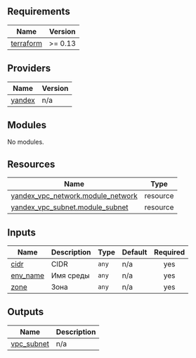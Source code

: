 ## Requirements

| Name | Version |
|------|---------|
| <a name="requirement_terraform"></a> [terraform](#requirement\_terraform) | >= 0.13 |

## Providers

| Name | Version |
|------|---------|
| <a name="provider_yandex"></a> [yandex](#provider\_yandex) | n/a |

## Modules

No modules.

## Resources

| Name | Type |
|------|------|
| [yandex_vpc_network.module_network](https://registry.terraform.io/providers/yandex-cloud/yandex/latest/docs/resources/vpc_network) | resource |
| [yandex_vpc_subnet.module_subnet](https://registry.terraform.io/providers/yandex-cloud/yandex/latest/docs/resources/vpc_subnet) | resource |

## Inputs

| Name | Description | Type | Default | Required |
|------|-------------|------|---------|:--------:|
| <a name="input_cidr"></a> [cidr](#input\_cidr) | CIDR | `any` | n/a | yes |
| <a name="input_env_name"></a> [env\_name](#input\_env\_name) | Имя среды | `any` | n/a | yes |
| <a name="input_zone"></a> [zone](#input\_zone) | Зона | `any` | n/a | yes |

## Outputs

| Name | Description |
|------|-------------|
| <a name="output_vpc_subnet"></a> [vpc\_subnet](#output\_vpc\_subnet) | n/a |
